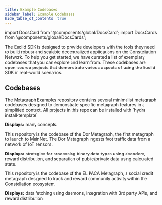 ```yaml
---
title: Example Codebases
sidebar_label: Example Codebases
hide_table_of_contents: true
---
```

import DocsCard from '@components/global/DocsCard';
import DocsCards from '@components/global/DocsCards';

<intro-end />

The Euclid SDK is designed to provide developers with the tools they need to build robust and scalable decentralized applications on the Constellation Network. To help you get started, we have curated a list of exemplary codebases that you can explore and learn from. These codebases are open-source projects that demonstrate various aspects of using the Euclid SDK in real-world scenarios.

## Codebases
<DocsCards>
<DocsCard header="Metagraph Examples" href="https://github.com/Constellation-Labs/metagraph-examples" img="/img/home/core-concepts.jpg">
  <p>The Metagraph Examples repository contains several minimalist metagraph codebases designed to demonstrate specific metagraph features in a simplified context. All projects in this repo can be installed with `hydra install-template`</p>
  <p className="displays"><strong>Displays:</strong> many concepts.</p>
</DocsCard>
<DocsCard header="Dor Metagraph" href="https://github.com/Constellation-Labs/dor-metagraph" img="/img/home/state-channel.jpg">
  <p>This repository is the codebase of the Dor Metagraph, the first metagraph to launch to MainNet. The Dor Metagraph ingests foot traffic data from a network of IoT sensors.</p>
  <p className="displays"><strong>Displays:</strong> strategies for processing binary data types using decoders, reward distribution, and separation of public/private data using calculated state.</p>
</DocsCard>
<DocsCard header="EL PACA Metagraph" href="https://github.com/Constellation-Labs/elpaca-metagraph" img="/img/home/stargazer.jpg">
  <p>This repository is the codebase of the EL PACA Metagraph, a social credit metagraph designed to track and reward community activity within the Constellation ecosystem. </p>
  <p className="displays"><strong>Displays:</strong> data fetching using daemons, integration with 3rd party APIs, and reward distribution</p>
</DocsCard>
</DocsCards>